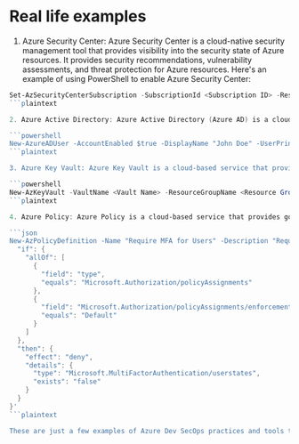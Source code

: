 # Real life examples

1. Azure Security Center: Azure Security Center is a cloud-native security management tool that provides visibility into the security state of Azure resources. It provides security recommendations, vulnerability assessments, and threat protection for Azure resources. Here's an example of using PowerShell to enable Azure Security Center:

```powershell
Set-AzSecurityCenterSubscription -SubscriptionId <Subscription ID> -ResourceGroup <Resource Group Name> -Enabled $true
```plaintext

2. Azure Active Directory: Azure Active Directory (Azure AD) is a cloud-based identity and access management tool that provides authentication and authorization for Azure resources. It allows organizations to manage user identities, control access to Azure resources, and enforce security policies. Here's an example of using the Azure AD PowerShell module to create a new user:

```powershell
New-AzureADUser -AccountEnabled $true -DisplayName "John Doe" -UserPrincipalName "john.doe@contoso.com" -Password "P@ssw0rd"
```plaintext

3. Azure Key Vault: Azure Key Vault is a cloud-based service that provides key management and cryptographic operations for Azure resources. It allows organizations to securely store and manage cryptographic keys, certificates, and secrets. Here's an example of using PowerShell to create a new key vault:

```powershell
New-AzKeyVault -VaultName <Vault Name> -ResourceGroupName <Resource Group Name> -Location <Location>
```plaintext

4. Azure Policy: Azure Policy is a cloud-based service that provides governance and compliance for Azure resources. It allows organizations to enforce compliance with internal policies and external regulations. Here's an example of using Azure Policy to enforce a policy that requires multi-factor authentication for users:

```json
New-AzPolicyDefinition -Name "Require MFA for Users" -Description "Requires multi-factor authentication for all users" -Policy '{
  "if": {
    "allOf": [
      {
        "field": "type",
        "equals": "Microsoft.Authorization/policyAssignments"
      },
      {
        "field": "Microsoft.Authorization/policyAssignments/enforcementMode",
        "equals": "Default"
      }
    ]
  },
  "then": {
    "effect": "deny",
    "details": {
      "type": "Microsoft.MultiFactorAuthentication/userstates",
      "exists": "false"
    }
  }
}'
```plaintext

These are just a few examples of Azure Dev SecOps practices and tools that can be used to enhance the security of Azure resources. By leveraging these tools and practices, organizations can ensure the security and compliance of their Azure resources, reducing the risk of security breaches and other security threats.
